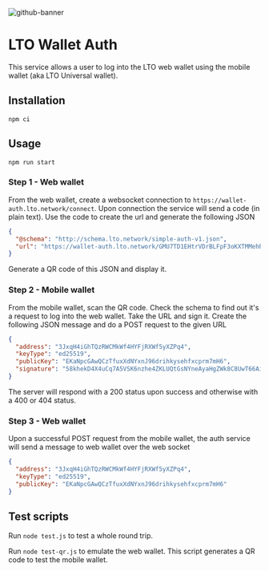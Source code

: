![github-banner](https://user-images.githubusercontent.com/100821/108692834-6a115200-74fd-11eb-92df-ee07bf62b386.png)

# LTO Wallet Auth

This service allows a user to log into the LTO web wallet using the mobile wallet (aka LTO Universal wallet).

## Installation

    npm ci

## Usage

    npm run start

### Step 1 - Web wallet

From the web wallet, create a websocket connection to `https://wallet-auth.lto.network/connect`. Upon connection the
service will send a code (in plain text). Use the code to create the url and generate the following JSON

```json
{
  "@schema": "http://schema.lto.network/simple-auth-v1.json",
  "url": "https://wallet-auth.lto.network/GMU7TD1EHtrVDrBLFpF3oKXTMMehRADiz8tUuhbsfque"
}
```

Generate a QR code of this JSON and display it.

### Step 2 - Mobile wallet

From the mobile wallet, scan the QR code. Check the schema to find out it's a request to log into the web wallet. Take
the URL and sign it. Create the following JSON message and do a POST request to the given URL

```json
{
  "address": "3JxqH4iGhTQzRWCMkWf4HYFjRXWf5yXZPq4",
  "keyType": "ed25519",
  "publicKey": "EKaNpcGAwQCzTfuxXdNYxnJ96drihkysehfxcprm7mH6",
  "signature": "58khekD4X4uCq7A5VSK6nzhe4ZKLUQtGsNYneAyaHgZWk8C8UwT66AiuBRPRWoNyYC2bR2V2qNMcLAaQePRJUSdS"
}
```

The server will respond with a 200 status upon success and otherwise with a 400 or 404 status.

### Step 3 - Web wallet

Upon a successful POST request from the mobile wallet, the auth service will send a message to web wallet over the
web socket

```json
{
  "address": "3JxqH4iGhTQzRWCMkWf4HYFjRXWf5yXZPq4",
  "keyType": "ed25519",
  "publicKey": "EKaNpcGAwQCzTfuxXdNYxnJ96drihkysehfxcprm7mH6"
}
```

## Test scripts

Run `node test.js` to test a whole round trip.

Run `node test-qr.js` to emulate the web wallet. This script generates a QR code to test the mobile wallet.
